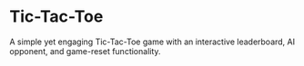 # Tic-Tac-Toe
A simple yet engaging Tic-Tac-Toe game with an interactive leaderboard, AI opponent, and game-reset functionality.
